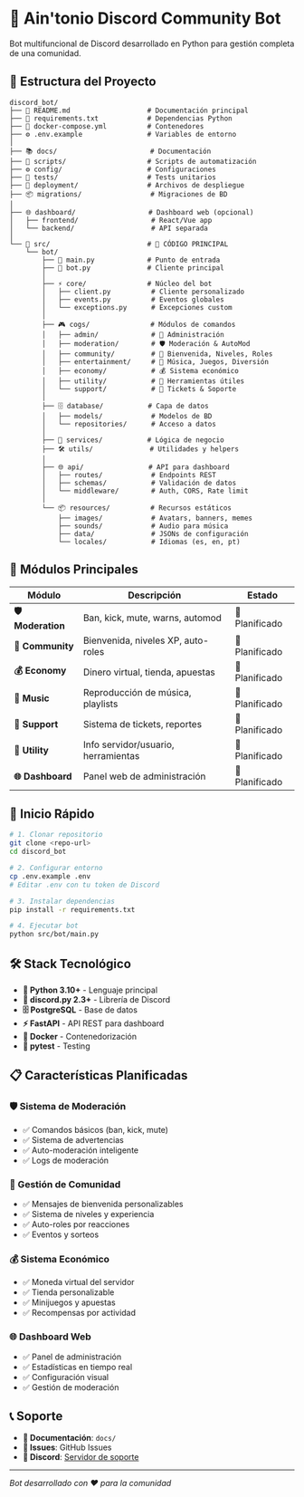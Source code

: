 # 🤖 Ain'tonio Discord Community Bot

Bot multifuncional de Discord desarrollado en Python para gestión completa de una comunidad.

## 📁 Estructura del Proyecto

```
discord_bot/
├── 📄 README.md                   # Documentación principal
├── 📄 requirements.txt            # Dependencias Python
├── 🐳 docker-compose.yml          # Contenedores
├── ⚙️ .env.example                # Variables de entorno
│
├── 📚 docs/                       # Documentación
├── 🔧 scripts/                    # Scripts de automatización
├── ⚙️ config/                     # Configuraciones
├── 🧪 tests/                      # Tests unitarios
├── 🚀 deployment/                 # Archivos de despliegue
├── 📦 migrations/                 # Migraciones de BD
│
├── 🌐 dashboard/                  # Dashboard web (opcional)
│   ├── frontend/                  # React/Vue app
│   └── backend/                   # API separada
│
└── 📂 src/                        # 🎯 CÓDIGO PRINCIPAL
    └── bot/
        ├── 🚀 main.py             # Punto de entrada
        ├── 🤖 bot.py              # Cliente principal
        │
        ├── ⚡ core/               # Núcleo del bot
        │   ├── client.py          # Cliente personalizado
        │   ├── events.py          # Eventos globales
        │   └── exceptions.py      # Excepciones custom
        │
        ├── 🎮 cogs/               # Módulos de comandos
        │   ├── admin/             # 👑 Administración
        │   ├── moderation/        # 🛡️ Moderación & AutoMod
        │   ├── community/         # 🌟 Bienvenida, Niveles, Roles
        │   ├── entertainment/     # 🎵 Música, Juegos, Diversión
        │   ├── economy/           # 💰 Sistema económico
        │   ├── utility/           # 🔧 Herramientas útiles
        │   └── support/           # 🎫 Tickets & Soporte
        │
        ├── 🗄️ database/           # Capa de datos
        │   ├── models/            # Modelos de BD
        │   └── repositories/      # Acceso a datos
        │
        ├── 🔧 services/           # Lógica de negocio
        ├── 🛠️ utils/              # Utilidades y helpers
        │
        ├── 🌐 api/                # API para dashboard
        │   ├── routes/            # Endpoints REST
        │   ├── schemas/           # Validación de datos
        │   └── middleware/        # Auth, CORS, Rate limit
        │
        └── 📦 resources/          # Recursos estáticos
            ├── images/            # Avatars, banners, memes
            ├── sounds/            # Audio para música
            ├── data/              # JSONs de configuración
            └── locales/           # Idiomas (es, en, pt)
```

## 🎯 Módulos Principales

| Módulo | Descripción | Estado |
|--------|-------------|--------|
| **🛡️ Moderation** | Ban, kick, mute, warns, automod | 🚧 Planificado |
| **🌟 Community** | Bienvenida, niveles XP, auto-roles | 🚧 Planificado |
| **💰 Economy** | Dinero virtual, tienda, apuestas | 🚧 Planificado |
| **🎵 Music** | Reproducción de música, playlists | 🚧 Planificado |
| **🎫 Support** | Sistema de tickets, reportes | 🚧 Planificado |
| **🔧 Utility** | Info servidor/usuario, herramientas | 🚧 Planificado |
| **🌐 Dashboard** | Panel web de administración | 🚧 Planificado |

## 🚀 Inicio Rápido

```bash
# 1. Clonar repositorio
git clone <repo-url>
cd discord_bot

# 2. Configurar entorno
cp .env.example .env
# Editar .env con tu token de Discord

# 3. Instalar dependencias
pip install -r requirements.txt

# 4. Ejecutar bot
python src/bot/main.py
```

## 🛠️ Stack Tecnológico

- **🐍 Python 3.10+** - Lenguaje principal
- **🤖 discord.py 2.3+** - Librería de Discord
- **🗄️ PostgreSQL** - Base de datos
- **⚡ FastAPI** - API REST para dashboard
- **🐳 Docker** - Contenedorización
- **🧪 pytest** - Testing

## 📋 Características Planificadas

### 🛡️ Sistema de Moderación
- ✅ Comandos básicos (ban, kick, mute)
- ✅ Sistema de advertencias
- ✅ Auto-moderación inteligente
- ✅ Logs de moderación

### 🌟 Gestión de Comunidad
- ✅ Mensajes de bienvenida personalizables
- ✅ Sistema de niveles y experiencia
- ✅ Auto-roles por reacciones
- ✅ Eventos y sorteos

### 💰 Sistema Económico
- ✅ Moneda virtual del servidor
- ✅ Tienda personalizable
- ✅ Minijuegos y apuestas
- ✅ Recompensas por actividad

### 🌐 Dashboard Web
- ✅ Panel de administración
- ✅ Estadísticas en tiempo real
- ✅ Configuración visual
- ✅ Gestión de moderación

## 📞 Soporte

- **📖 Documentación**: `docs/`
- **🐛 Issues**: GitHub Issues
- **💬 Discord**: [Servidor de soporte](enlace)

---

*Bot desarrollado con ❤️ para la comunidad*


